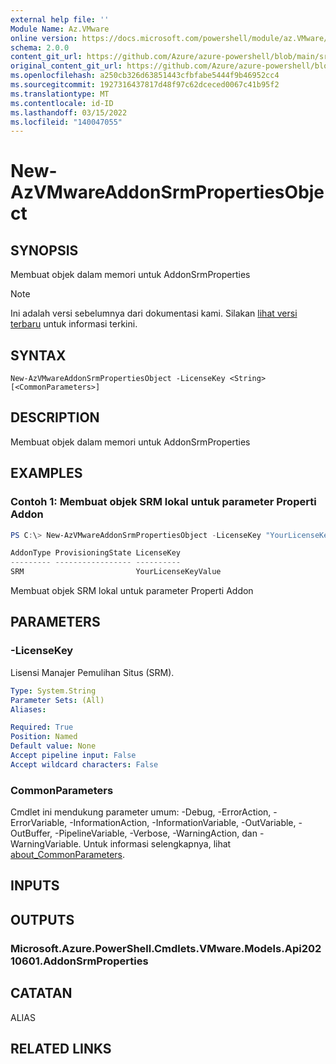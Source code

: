 ```yaml
---
external help file: ''
Module Name: Az.VMware
online version: https://docs.microsoft.com/powershell/module/az.VMware/new-AzVMwareAddonSrmPropertiesObject
schema: 2.0.0
content_git_url: https://github.com/Azure/azure-powershell/blob/main/src/VMware/help/New-AzVMwareAddonSrmPropertiesObject.md
original_content_git_url: https://github.com/Azure/azure-powershell/blob/main/src/VMware/help/New-AzVMwareAddonSrmPropertiesObject.md
ms.openlocfilehash: a250cb326d63851443cfbfabe5444f9b46952cc4
ms.sourcegitcommit: 1927316437817d48f97c62dceced0067c41b95f2
ms.translationtype: MT
ms.contentlocale: id-ID
ms.lasthandoff: 03/15/2022
ms.locfileid: "140047055"
---
```

# New-AzVMwareAddonSrmPropertiesObject

## SYNOPSIS
Membuat objek dalam memori untuk AddonSrmProperties

> [!NOTE]
>Ini adalah versi sebelumnya dari dokumentasi kami. Silakan [lihat versi terbaru](/powershell/module/az.vmware/new-azvmwareaddonsrmpropertiesobject) untuk informasi terkini.

## SYNTAX

```
New-AzVMwareAddonSrmPropertiesObject -LicenseKey <String> [<CommonParameters>]
```

## DESCRIPTION
Membuat objek dalam memori untuk AddonSrmProperties

## EXAMPLES

### Contoh 1: Membuat objek SRM lokal untuk parameter Properti Addon
```powershell
PS C:\> New-AzVMwareAddonSrmPropertiesObject -LicenseKey "YourLicenseKeyValue"

AddonType ProvisioningState LicenseKey
--------- ----------------- ----------
SRM                         YourLicenseKeyValue
```

Membuat objek SRM lokal untuk parameter Properti Addon

## PARAMETERS

### -LicenseKey
Lisensi Manajer Pemulihan Situs (SRM).

```yaml
Type: System.String
Parameter Sets: (All)
Aliases:

Required: True
Position: Named
Default value: None
Accept pipeline input: False
Accept wildcard characters: False
```

### CommonParameters
Cmdlet ini mendukung parameter umum: -Debug, -ErrorAction, -ErrorVariable, -InformationAction, -InformationVariable, -OutVariable, -OutBuffer, -PipelineVariable, -Verbose, -WarningAction, dan -WarningVariable. Untuk informasi selengkapnya, lihat [about_CommonParameters](http://go.microsoft.com/fwlink/?LinkID=113216).

## INPUTS

## OUTPUTS

### Microsoft.Azure.PowerShell.Cmdlets.VMware.Models.Api20210601.AddonSrmProperties

## CATATAN

ALIAS

## RELATED LINKS

